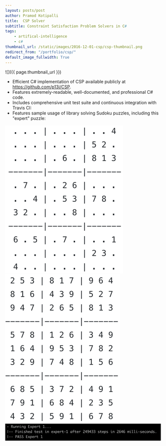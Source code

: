 ```yaml
---
layout: posts/post
author: Pramod Kotipalli
title:  CSP Solver
subtitle: Constraint Satisfaction Problem Solvers in C#
tags:
    - artifical-intelligence
    - c#
thumbnail_url: /static/images/2016-12-01-csp/csp-thumbnail.png
redirect_from: "/portfolio/csp/"
default_image_fullwidth: True
---
```


![]({{ page.thumbnail_url }})

* Efficient C# implementation of CSP available publicly at https://github.com/p13i/CSP.
* Features extremely-readable, well-documented, and professional C# code.
* Includes comprehensive unit test suite and continuous integration with Travis CI:
* Features sample usage of library solving Sudoku puzzles, including this "expert" puzzle:

![](/static/images/2016-12-01-csp/csp-sudoku-unfilled.png)
![](/static/images/2016-12-01-csp/csp-sudoku-filled.png)
![](/static/images/2016-12-01-csp/csp-console.png)